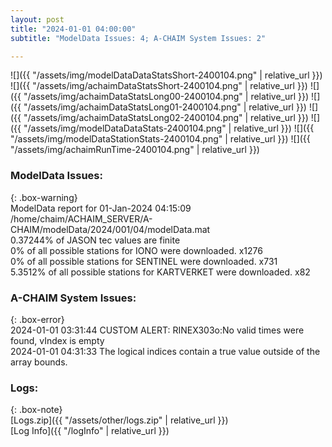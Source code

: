 ```yaml
---
layout: post
title: "2024-01-01 04:00:00"
subtitle: "ModelData Issues: 4; A-CHAIM System Issues: 2"

---
```


![]({{ "/assets/img/modelDataDataStatsShort-2400104.png" | relative_url }})
![]({{ "/assets/img/achaimDataStatsShort-2400104.png" | relative_url }})
![]({{ "/assets/img/achaimDataStatsLong00-2400104.png" | relative_url }})
![]({{ "/assets/img/achaimDataStatsLong01-2400104.png" | relative_url }})
![]({{ "/assets/img/achaimDataStatsLong02-2400104.png" | relative_url }})
![]({{ "/assets/img/modelDataDataStats-2400104.png" | relative_url }})
![]({{ "/assets/img/modelDataStationStats-2400104.png" | relative_url }})
![]({{ "/assets/img/achaimRunTime-2400104.png" | relative_url }})


### ModelData Issues:  
  
{: .box-warning}  
 ModelData report for 01-Jan-2024 04:15:09   
 /home/chaim/ACHAIM_SERVER/A-CHAIM/modelData/2024/001/04/modelData.mat   
 0.37244% of JASON tec values are finite   
 0% of all possible stations for IONO were downloaded. x1276   
 0% of all possible stations for SENTINEL were downloaded. x731   
 5.3512% of all possible stations for KARTVERKET were downloaded. x82   
  
### A-CHAIM System Issues:  
  
{: .box-error}  
2024-01-01 03:31:44 CUSTOM ALERT: RINEX303o:No valid times were found, vIndex is empty  
2024-01-01 04:31:33 The logical indices contain a true value outside of the array bounds.  

### Logs:  
  
{: .box-note}  
[Logs.zip]({{ "/assets/other/logs.zip" | relative_url }})  
[Log Info]({{ "/logInfo" | relative_url }})  
